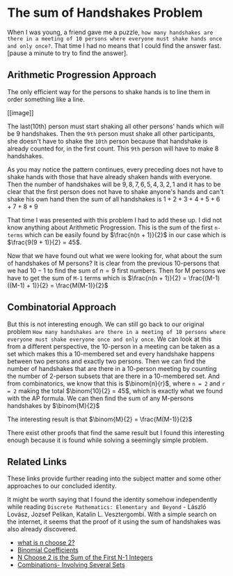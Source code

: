 # The sum of Handshakes Problem

When I was young, a friend gave me a puzzle, `how many handshakes are there in a meeting of 10 persons where everyone must shake hands once and only once?`. That time I had no means that I could find the answer fast. [pause a minute to try to find the answer].

## Arithmetic Progression Approach
The only efficient way for the persons to shake hands is to line them in order something like a line.

[[image]]

The last(10th) person must start shaking all other persons' hands which will be $9$ handshakes. Then the `9th` person must shake all other participants, she doesn't have to shake the `10th` person because that handshake is already counted for, in the first count. This `9th` person will have to make 8 handshakes.

As you may notice the pattern continues, every preceding does not have to shake hands with those that have already shaken hands with everyone. Then the number of handshakes will be $9,8,7,6,5,4,3,2,1$ and it has to be clear that the first person does not have to shake anyone's hands and can't shake his own hand then the sum of all handshakes is $1+2+3+4+5+6+7+8+9$

That time I was presented with this problem I had to add these up. I did not know anything about Arithmetic Progression. This is the sum of the first `n-terms` which can be easily found by $\frac{n(n + 1)}{2}$ in our case which is $\frac{9(9 + 1)}{2} = 45$.

Now that we have found out what we were looking for, what about the sum of handshakes of M persons? It is clear from the previous 10-persons that we had $10 - 1$ to find the sum of $n = 9$ first numbers. Then for M persons we have to get the sum of `M-1` terms which is $\frac{n(n + 1)}{2} = \frac{(M-1)((M-1) + 1)}{2} = \frac{M(M-1)}{2}$

## Combinatorial Approach
But this is not interesting enough. We can still go back to our original problem `How many handshakes are there in a meeting of 10 persons where everyone must shake everyone once and only once`. We can look at this from a different perspective, the 10-person in a meeting can be taken as a set which makes this a 10-membered set and every handshake happens between two persons and exactly two persons. Then we can find the number of handshakes that are there in a 10-person meeting by counting the number of 2-person subsets that are there in a 10-membered set. And from combinatorics, we know that this is $\binom{n}{r}$, where `n = 2` and `r = 2` making the total $\binom{10}{2} = 45$, which is exactly what we found with the AP formula. We can then find the sum of any M-persons handshakes by $\binom{M}{2}$

The interesting result is that $\binom{M}{2} = \frac{M(M-1)}{2}$

There exist other proofs that find the same result but I found this interesting enough because it is found while solving a seemingly simple problem.

## Related Links
These links provide further reading into the subject matter and some other approaches to our concluded identity.

It might be worth saying that I found the identity somehow independently while reading `Discrete Mathematics: Elementary and Beyond` - László Lovász, Jozsef Pelikan, Katalin L. Vesztergombi. With a simple search on the internet, it seems that the proof of it using the sum of handshakes was also already discovered.

- [what is n choose 2?](https://www.storyofmathematics.com/n-choose-2/)
- [Binomial Coefficients](https://nrich.maths.org/7713)
- [N Choose 2 is the Sum of the First N-1 Integers](https://www.jeremykun.com/2011/10/02/n-choose-2/)
- [Combinations- Involving Several Sets](https://math.libretexts.org/Bookshelves/Applied_Mathematics/Applied_Finite_Mathematics_(Sekhon_and_Bloom)/07%3A_Sets_and_Counting/7.06%3A_Combinations-_Involving_Several_Sets)
